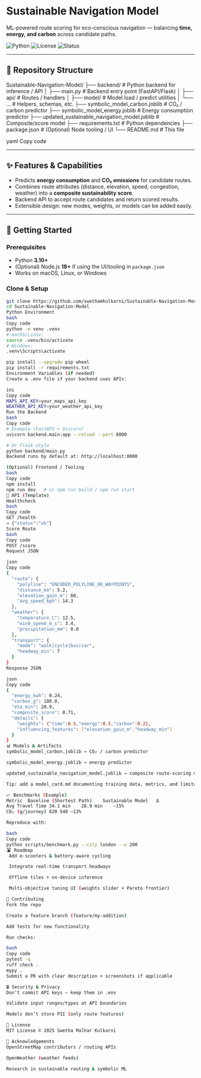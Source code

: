 # Sustainable Navigation Model

ML-powered route scoring for eco-conscious navigation — balancing **time, energy, and carbon** across candidate paths.

![Python](https://img.shields.io/badge/Python-3.10%2B-blue)
![License](https://img.shields.io/badge/License-MIT-green)
![Status](https://img.shields.io/badge/status-early--stage-orange)

---

## 📂 Repository Structure

Sustainable-Navigation-Model/
├── backend/ # Python backend for inference / API
│ ├── main.py # Backend entry point (FastAPI/Flask)
│ ├── api/ # Routes / handlers
│ ├── model/ # Model load / predict utilities
│ └── ... # Helpers, schemas, etc.
├── symbolic_model_carbon.joblib # CO₂ / carbon predictor
├── symbolic_model_energy.joblib # Energy consumption predictor
├── updated_sustainable_navigation_model.joblib # Composite/score model
├── requirements.txt # Python dependencies
├── package.json # (Optional) Node tooling / UI
└── README.md # This file

yaml
Copy code

---

## ✨ Features & Capabilities

- Predicts **energy consumption** and **CO₂ emissions** for candidate routes.  
- Combines route attributes (distance, elevation, speed, congestion, weather) into a **composite sustainability score**.  
- Backend API to accept route candidates and return scored results.  
- Extensible design: new modes, weights, or models can be added easily.  

---

## 🚀 Getting Started

### Prerequisites
- Python **3.10+**  
- (Optional) Node.js **18+** if using the UI/tooling in `package.json`  
- Works on macOS, Linux, or Windows  

### Clone & Setup
```bash
git clone https://github.com/swethamkulkarni/Sustainable-Navigation-Model.git
cd Sustainable-Navigation-Model
Python Environment
bash
Copy code
python -m venv .venv
# macOS/Linux:
source .venv/bin/activate
# Windows:
.venv\Scripts\activate

pip install --upgrade pip wheel
pip install -r requirements.txt
Environment Variables (if needed)
Create a .env file if your backend uses APIs:

ini
Copy code
MAPS_API_KEY=your_maps_api_key
WEATHER_API_KEY=your_weather_api_key
Run the Backend
bash
Copy code
# Example (FastAPI + Uvicorn)
uvicorn backend.main:app --reload --port 8000

# Or Flask-style
python backend/main.py
Backend runs by default at: http://localhost:8000

(Optional) Frontend / Tooling
bash
Copy code
npm install
npm run dev   # or npm run build / npm run start
📡 API (Template)
Healthcheck
bash
Copy code
GET /health
→ {"status":"ok"}
Score Route
bash
Copy code
POST /score
Request JSON

json
Copy code
{
  "route": {
    "polyline": "ENCODED_POLYLINE_OR_WAYPOINTS",
    "distance_km": 5.2,
    "elevation_gain_m": 80,
    "avg_speed_kph": 14.3
  },
  "weather": {
    "temperature_C": 12.5,
    "wind_speed_m_s": 3.4,
    "precipitation_mm": 0.0
  },
  "transport": {
    "mode": "walk|cycle|bus|car",
    "headway_min": 7
  }
}
Response JSON

json
Copy code
{
  "energy_kwh": 0.24,
  "carbon_g": 180.0,
  "eta_min": 28.9,
  "composite_score": 0.71,
  "details": {
    "weights": {"time":0.5,"energy":0.3,"carbon":0.2},
    "influencing_features": ["elevation_gain_m","headway_min"]
  }
}
📊 Models & Artifacts
symbolic_model_carbon.joblib → CO₂ / carbon predictor

symbolic_model_energy.joblib → energy predictor

updated_sustainable_navigation_model.joblib → composite route-scoring model

Tip: add a model_card.md documenting training data, metrics, and limitations.

📈 Benchmarks (Example)
Metric	Baseline (Shortest Path)	Sustainable Model	Δ
Avg Travel Time	34.1 min	28.9 min	–15%
CO₂ (g/journey)	620	540	–13%

Reproduce with:

bash
Copy code
python scripts/benchmark.py --city london --n 200
🛣️ Roadmap
 Add e-scooters & battery-aware cycling

 Integrate real-time transport headways

 Offline tiles + on-device inference

 Multi-objective tuning UI (weights slider + Pareto frontier)

🤝 Contributing
Fork the repo

Create a feature branch (feature/my-addition)

Add tests for new functionality

Run checks:

bash
Copy code
pytest -q
ruff check .
mypy .
Submit a PR with clear description + screenshots if applicable

🔒 Security & Privacy
Don’t commit API keys — keep them in .env

Validate input ranges/types at API boundaries

Models don’t store PII (only route features)

📄 License
MIT License © 2025 Swetha Malhar Kulkarni

🙏 Acknowledgements
OpenStreetMap contributors / routing APIs

OpenWeather (weather feeds)

Research in sustainable routing & symbolic ML
